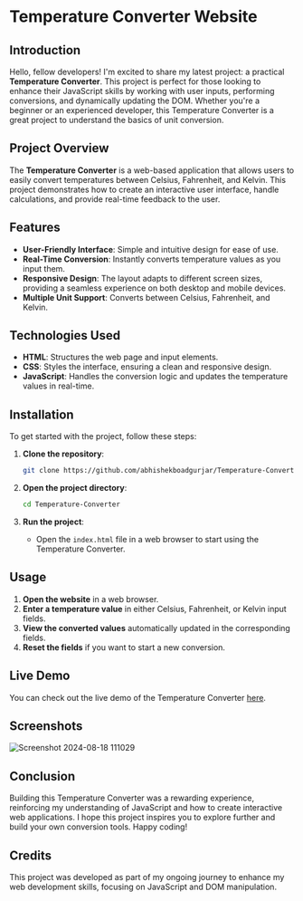# Temperature Converter Website 

## Introduction

Hello, fellow developers! I'm excited to share my latest project: a practical **Temperature Converter**. This project is perfect for those looking to enhance their JavaScript skills by working with user inputs, performing conversions, and dynamically updating the DOM. Whether you're a beginner or an experienced developer, this Temperature Converter is a great project to understand the basics of unit conversion.

## Project Overview

The **Temperature Converter** is a web-based application that allows users to easily convert temperatures between Celsius, Fahrenheit, and Kelvin. This project demonstrates how to create an interactive user interface, handle calculations, and provide real-time feedback to the user.

## Features

- **User-Friendly Interface**: Simple and intuitive design for ease of use.
- **Real-Time Conversion**: Instantly converts temperature values as you input them.
- **Responsive Design**: The layout adapts to different screen sizes, providing a seamless experience on both desktop and mobile devices.
- **Multiple Unit Support**: Converts between Celsius, Fahrenheit, and Kelvin.

## Technologies Used

- **HTML**: Structures the web page and input elements.
- **CSS**: Styles the interface, ensuring a clean and responsive design.
- **JavaScript**: Handles the conversion logic and updates the temperature values in real-time.


## Installation

To get started with the project, follow these steps:

1. **Clone the repository**:
    ```bash
    git clone https://github.com/abhishekboadgurjar/Temperature-Converter.git
    ```

2. **Open the project directory**:
    ```bash
    cd Temperature-Converter
    ```

3. **Run the project**:
    - Open the `index.html` file in a web browser to start using the Temperature Converter.

## Usage

1. **Open the website** in a web browser.
2. **Enter a temperature value** in either Celsius, Fahrenheit, or Kelvin input fields.
3. **View the converted values** automatically updated in the corresponding fields.
4. **Reset the fields** if you want to start a new conversion.



## Live Demo

You can check out the live demo of the Temperature Converter [here](https://abhishekboadgurjar.github.io/Temperature-Converter/).

## Screenshots 
![Screenshot 2024-08-18 111029](https://github.com/user-attachments/assets/8b644976-c30d-4235-8d81-8098277aca5a)


## Conclusion

Building this Temperature Converter was a rewarding experience, reinforcing my understanding of JavaScript and how to create interactive web applications. I hope this project inspires you to explore further and build your own conversion tools. Happy coding!

## Credits

This project was developed as part of my ongoing journey to enhance my web development skills, focusing on JavaScript and DOM manipulation.

